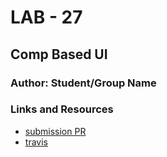 # LAB - 27

## Comp Based UI

### Author: Student/Group Name

### Links and Resources
* [submission PR](https://github.com/adoxic-401-advanced-javascript/Component-Based-UI/pull/1)
* [travis](https://travis-ci.com/adoxic-401-advanced-javascript/Component-Based-UI/builds/134119788)


